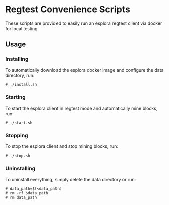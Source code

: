 # Regtest Convenience Scripts

These scripts are provided to easily run an esplora regtest client via docker for local testing.

## Usage

### Installing

To automatically download the esplora docker image and configure the data directory, run:

```console
# ./install.sh
```

### Starting

To start the esplora client in regtest mode and automatically mine blocks, run:

```console
# ./start.sh
```

### Stopping

To stop the esplora client and stop mining blocks, run:

```console
# ./stop.sh
```

### Uninstalling

To uninstall everything, simply delete the data directory or run:

```console
# data_path=$(<data_path)
# rm -rf $data_path
# rm data_path
```